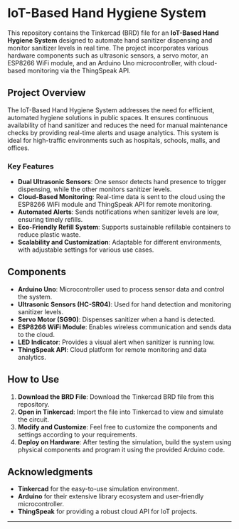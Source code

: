 # IoT-Based Hand Hygiene System

This repository contains the Tinkercad (BRD) file for an **IoT-Based Hand Hygiene System** designed to automate hand sanitizer dispensing and monitor sanitizer levels in real time. The project incorporates various hardware components such as ultrasonic sensors, a servo motor, an ESP8266 WiFi module, and an Arduino Uno microcontroller, with cloud-based monitoring via the ThingSpeak API.

## Project Overview

The IoT-Based Hand Hygiene System addresses the need for efficient, automated hygiene solutions in public spaces. It ensures continuous availability of hand sanitizer and reduces the need for manual maintenance checks by providing real-time alerts and usage analytics. This system is ideal for high-traffic environments such as hospitals, schools, malls, and offices.

### Key Features

- **Dual Ultrasonic Sensors**: One sensor detects hand presence to trigger dispensing, while the other monitors sanitizer levels.
- **Cloud-Based Monitoring**: Real-time data is sent to the cloud using the ESP8266 WiFi module and ThingSpeak API for remote monitoring.
- **Automated Alerts**: Sends notifications when sanitizer levels are low, ensuring timely refills.
- **Eco-Friendly Refill System**: Supports sustainable refillable containers to reduce plastic waste.
- **Scalability and Customization**: Adaptable for different environments, with adjustable settings for various use cases.

## Components

- **Arduino Uno**: Microcontroller used to process sensor data and control the system.
- **Ultrasonic Sensors (HC-SR04)**: Used for hand detection and monitoring sanitizer levels.
- **Servo Motor (SG90)**: Dispenses sanitizer when a hand is detected.
- **ESP8266 WiFi Module**: Enables wireless communication and sends data to the cloud.
- **LED Indicator**: Provides a visual alert when sanitizer is running low.
- **ThingSpeak API**: Cloud platform for remote monitoring and data analytics.

## How to Use

1. **Download the BRD File**: Download the Tinkercad BRD file from this repository.
2. **Open in Tinkercad**: Import the file into Tinkercad to view and simulate the circuit.
3. **Modify and Customize**: Feel free to customize the components and settings according to your requirements.
4. **Deploy on Hardware**: After testing the simulation, build the system using physical components and program it using the provided Arduino code.


## Acknowledgments

- **Tinkercad** for the easy-to-use simulation environment.
- **Arduino** for their extensive library ecosystem and user-friendly microcontroller.
- **ThingSpeak** for providing a robust cloud API for IoT projects.

---


